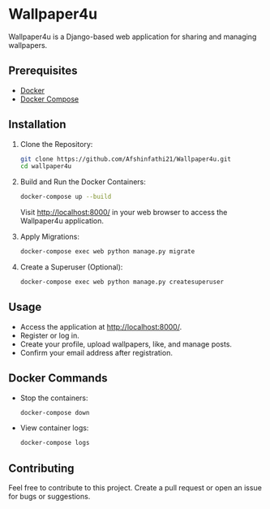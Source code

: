 # Wallpaper4u

Wallpaper4u is a Django-based web application for sharing and managing wallpapers.

## Prerequisites

- [Docker](https://www.docker.com/get-started)
- [Docker Compose](https://docs.docker.com/compose/install/)

## Installation

1. Clone the Repository:

    ```bash
    git clone https://github.com/Afshinfathi21/Wallpaper4u.git
    cd wallpaper4u
    ```


2. Build and Run the Docker Containers:

    ```bash
    docker-compose up --build
    ```

    Visit [http://localhost:8000/](http://localhost:8000/) in your web browser to access the Wallpaper4u application.

3. Apply Migrations:

    ```bash
    docker-compose exec web python manage.py migrate
    ```

4. Create a Superuser (Optional):

    ```bash
    docker-compose exec web python manage.py createsuperuser
    ```

## Usage

- Access the application at [http://localhost:8000/](http://localhost:8000/).
- Register or log in.
- Create your profile, upload wallpapers, like, and manage posts.
- Confirm your email address after registration.

## Docker Commands

- Stop the containers:

    ```bash
    docker-compose down
    ```

- View container logs:

    ```bash
    docker-compose logs
    ```

## Contributing

Feel free to contribute to this project. Create a pull request or open an issue for bugs or suggestions.

